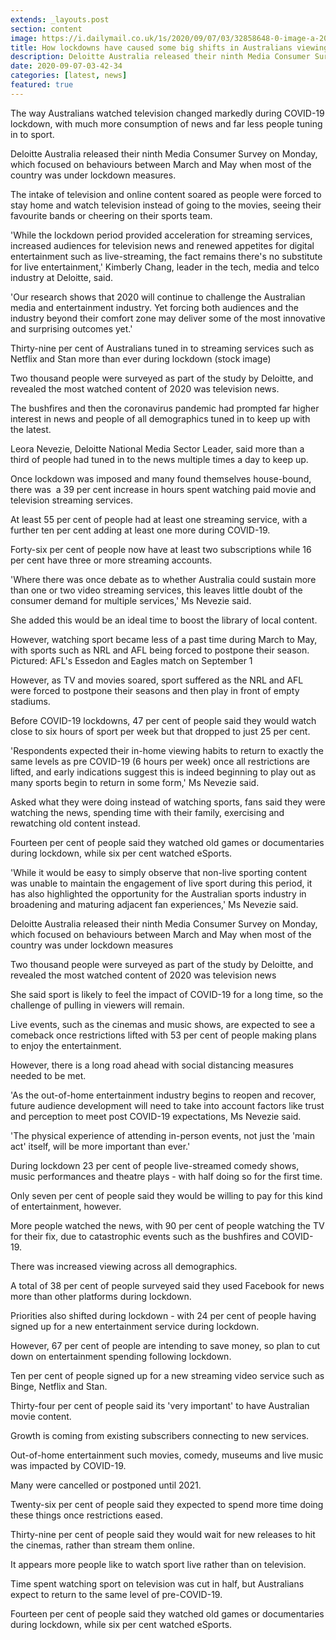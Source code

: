 ```yaml
---
extends: _layouts.post
section: content
image: https://i.dailymail.co.uk/1s/2020/09/07/03/32858648-0-image-a-20_1599445177504.jpg 
title: How lockdowns have caused some big shifts in Australians viewing habits 
description: Deloitte Australia released their ninth Media Consumer Survey on Monday, which focused on behaviours between March and May when most of the country was under lockdown measures. 
date: 2020-09-07-03-42-34 
categories: [latest, news] 
featured: true 
--- 
```

The way Australians watched television changed markedly during COVID-19 lockdown, with much more consumption of news and far less people tuning in to sport.

Deloitte Australia released their ninth Media Consumer Survey on Monday, which focused on behaviours between March and May when most of the country was under lockdown measures.

The intake of television and online content soared as people were forced to stay home and watch television instead of going to the movies, seeing their favourite bands or cheering on their sports team.  

'While the lockdown period provided acceleration for streaming services, increased audiences for television news and renewed appetites for digital entertainment such as live-streaming, the fact remains there's no substitute for live entertainment,' Kimberly Chang, leader in the tech, media and telco industry at Deloitte, said.

'Our research shows that 2020 will continue to challenge the Australian media and entertainment industry. Yet forcing both audiences and the industry beyond their comfort zone may deliver some of the most innovative and surprising outcomes yet.'

Thirty-nine per cent of Australians tuned in to streaming services such as Netflix and Stan more than ever during lockdown (stock image)

Two thousand people were surveyed as part of the study by Deloitte, and revealed the most watched content of 2020 was television news.

The bushfires and then the coronavirus pandemic had prompted far higher interest in news and people of all demographics tuned in to keep up with the latest.

Leora Nevezie, Deloitte National Media Sector Leader, said more than a third of people had tuned in to the news multiple times a day to keep up.

Once lockdown was imposed and many found themselves house-bound, there was  a 39 per cent increase in hours spent watching paid movie and television streaming services. 

At least 55 per cent of people had at least one streaming service, with a further ten per cent adding at least one more during COVID-19.  

Forty-six per cent of people now have at least two subscriptions while 16 per cent have three or more streaming accounts. 

'Where there was once debate as to whether Australia could sustain more than one or two video streaming services, this leaves little doubt of the consumer demand for multiple services,' Ms Nevezie said. 

She added this would be an ideal time to boost the library of local content.  

However, watching sport became less of a past time during March to May, with sports such as NRL and AFL being forced to postpone their season. Pictured: AFL's Essedon and Eagles match on September 1

However, as TV and movies soared, sport suffered as the NRL and AFL were forced to postpone their seasons and then play in front of empty stadiums.   

Before COVID-19 lockdowns, 47 per cent of people said they would watch close to six hours of sport per week but that dropped to just 25 per cent.

'Respondents expected their in-home viewing habits to return to exactly the same levels as pre COVID-19 (6 hours per week) once all restrictions are lifted, and early indications suggest this is indeed beginning to play out as many sports begin to return in some form,' Ms Nevezie said.

Asked what they were doing instead of watching sports, fans said they were watching the news, spending time with their family, exercising and rewatching old content instead.  

Fourteen per cent of people said they watched old games or documentaries during lockdown, while six per cent watched eSports. 

'While it would be easy to simply observe that non-live sporting content was unable to maintain the engagement of live sport during this period, it has also highlighted the opportunity for the Australian sports industry in broadening and maturing adjacent fan experiences,' Ms Nevezie said.

Deloitte Australia released their ninth Media Consumer Survey on Monday, which focused on behaviours between March and May when most of the country was under lockdown measures

Two thousand people were surveyed as part of the study by Deloitte, and revealed the most watched content of 2020 was television news

She said sport is likely to feel the impact of COVID-19 for a long time, so the challenge of pulling in viewers will remain.   

Live events, such as the cinemas and music shows, are expected to see a comeback once restrictions lifted with 53 per cent of people making plans to enjoy the entertainment. 

However, there is a long road ahead with social distancing measures needed to be met.  

'As the out-of-home entertainment industry begins to reopen and recover, future audience development will need to take into account factors like trust and perception to meet post COVID-19 expectations, Ms Nevezie said.

'The physical experience of attending in-person events, not just the 'main act' itself, will be more important than ever.'

During lockdown 23 per cent of people live-streamed comedy shows, music performances and theatre plays - with half doing so for the first time.

Only seven per cent of people said they would be willing to pay for this kind of entertainment, however.  

More people watched the news, with 90 per cent of people watching the TV for their fix, due to catastrophic events such as the bushfires and COVID-19. 

There was increased viewing across all demographics. 

A total of 38 per cent of people surveyed said they used Facebook for news more than other platforms during lockdown.

Priorities also shifted during lockdown - with 24 per cent of people having signed up for a new entertainment service during lockdown.

However, 67 per cent of people are intending to save money, so plan to cut down on entertainment spending following lockdown.  

Ten per cent of people signed up for a new streaming video service such as Binge, Netflix and Stan.

Thirty-four per cent of people said its 'very important' to have Australian movie content. 

Growth is coming from existing subscribers connecting to new services.  



Out-of-home entertainment such movies, comedy, museums and live music was impacted by COVID-19.

Many were cancelled or postponed until 2021.

Twenty-six per cent of people said they expected to spend more time doing these things once restrictions eased.

Thirty-nine per cent of people said they would wait for new releases to hit the cinemas, rather than stream them online. 



It appears more people like to watch sport live rather than on television.

Time spent watching sport on television was cut in half, but Australians expect to return to the same level of pre-COVID-19. 



Fourteen per cent of people said they watched old games or documentaries during lockdown, while six per cent watched eSports. 

